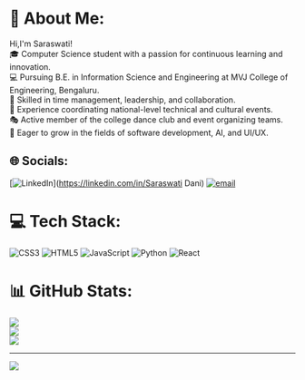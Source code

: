 # 💫 About Me:
Hi,I'm Saraswati!<br>🎓 Computer Science student with a passion for continuous learning and innovation.<br>💻 Pursuing B.E. in Information Science and Engineering at MVJ College of Engineering, Bengaluru.<br>🔧 Skilled in time management, leadership, and collaboration.<br>📌 Experience coordinating national-level technical and cultural events.<br>🎭 Active member of the college dance club and event organizing teams.<br>🌱 Eager to grow in the fields of software development, AI, and UI/UX.


## 🌐 Socials:
[![LinkedIn](https://img.shields.io/badge/LinkedIn-%230077B5.svg?logo=linkedin&logoColor=white)](https://linkedin.com/in/Saraswati Dani) [![email](https://img.shields.io/badge/Email-D14836?logo=gmail&logoColor=white)](mailto:saraswatidani17@gmail.com) 

# 💻 Tech Stack:
![CSS3](https://img.shields.io/badge/css3-%231572B6.svg?style=for-the-badge&logo=css3&logoColor=white) ![HTML5](https://img.shields.io/badge/html5-%23E34F26.svg?style=for-the-badge&logo=html5&logoColor=white) ![JavaScript](https://img.shields.io/badge/javascript-%23323330.svg?style=for-the-badge&logo=javascript&logoColor=%23F7DF1E) ![Python](https://img.shields.io/badge/python-3670A0?style=for-the-badge&logo=python&logoColor=ffdd54) ![React](https://img.shields.io/badge/react-%2320232a.svg?style=for-the-badge&logo=react&logoColor=%2361DAFB)
# 📊 GitHub Stats:
![](https://github-readme-stats.vercel.app/api?username=Dani-Saraswati&theme=dark&hide_border=false&include_all_commits=false&count_private=false)<br/>
![](https://nirzak-streak-stats.vercel.app/?user=Dani-Saraswati&theme=dark&hide_border=false)<br/>
![](https://github-readme-stats.vercel.app/api/top-langs/?username=Dani-Saraswati&theme=dark&hide_border=false&include_all_commits=false&count_private=false&layout=compact)

---
[![](https://visitcount.itsvg.in/api?id=Dani-Saraswati&icon=0&color=0)](https://visitcount.itsvg.in)

<!-- Proudly created with GPRM ( https://gprm.itsvg.in ) -->
